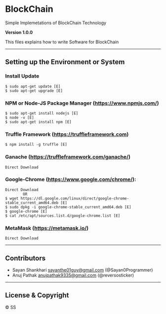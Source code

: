 # BlockChain
Simple Implemetations of BlockChain Technology

**Version 1.0.0**

This files explains how to write Software for BlockChain

---

## Setting up the Environment or System

### Install Update
```
$ sudo apt-get update [E]
$ sudo apt-get upgrade [E]
```
### NPM or Node-JS Package Manager (https://www.npmjs.com/)
```
$ sudo apt-get install nodejs [E]
$ node -v [E]
$ sudo apt-get install npm [E]
```	
### Truffle Framework (https://truffleframework.com)
```
$ npm install -g truffle [E]
```	
### Ganache (https://truffleframework.com/ganache/)
	Direct Download
	
### Google-Chrome (https://www.google.com/chrome/):
```
Direct Download
		OR
$ wget https://dl.google.com/linux/direct/google-chrome-stable_current_amd64.deb [E]
$ sudo dpkg -i google-chrome-stable_current_amd64.deb [E]
$ google-chrome [E]
$ cat /etc/apt/sources.list.d/google-chrome.list [E]
```	
### MetaMask (https://metamask.io/)
```
Direct Download
```
---

## Contributors

- Sayan Shankhari	<sayanthe01guy@gmail.com>	(@Sayan0Programmer)
- Anuj Pathak		<anujpathak9335@gmail.com>	(@reversosticker)

---

## License & Copyright

© SS
